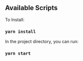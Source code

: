 
## Available Scripts


To Install:

### `yarn install`

In the project directory, you can run:


### `yarn start`

